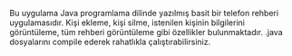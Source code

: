 Bu uygulama Java programlama dilinde yazılmış basit bir telefon rehberi uygulamasıdır.
Kişi ekleme, kişi silme, istenilen kişinin bilgilerini görüntüleme, tüm rehberi görüntüleme gibi özellikler bulunmaktadır.
.java dosyalarını compile ederek rahatlıkla çalıştırabilirsiniz.
